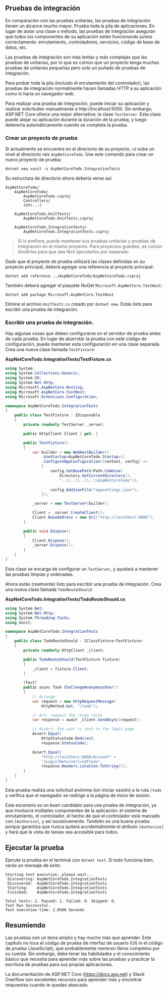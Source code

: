 ## Pruebas de integración

En comparación con las pruebas unitarias, las pruebas de integración tienen un alcance mucho mayor. Prueba toda la pila de aplicaciones. En lugar de aislar una clase o método, las pruebas de integración aseguran que todos los componentes de su aplicación estén funcionando juntos correctamente: enrutamiento, controladores, servicios, código de base de datos, etc.

Las pruebas de integración son más lentas y más complejas que las pruebas de unitarias, por lo que es común que un proyecto tenga muchas pruebas de unitarias pequeñas pero solo un puñado de pruebas de integración.

Para probar toda la pila (incluido el enrutamiento del controlador), las pruebas de integración normalmente hacen llamadas HTTP a su aplicación como lo haría un navegador web.

Para realizar una prueba de integración, puede iniciar su aplicación y realizar solicitudes manualmente a http://localhost:5000. Sin embargo, ASP.NET Core ofrece una mejor alternativa: la clase `TestServer`. Esta clase puede alojar su aplicación durante la duración de la prueba, y luego detenerla automáticamente cuando se completa la prueba.

### Crear un proyecto de prueba

Si actualmente se encuentra en el directorio de su proyecto, `cd` sube un nivel al directorio raíz `AspNetCoreTodo`. Use este comando para crear un nuevo proyecto de prueba:

```
dotnet new xunit -o AspNetCoreTodo.IntegrationTests
```

Su estructura de directorio ahora debería verse así:

```
AspNetCoreTodo/
    AspNetCoreTodo/
        AspNetCoreTodo.csproj
        Controllers/
        (etc...)

    AspNetCoreTodo.UnitTests/
        AspNetCoreTodo.UnitTests.csproj

    AspNetCoreTodo.IntegrationTests/
        AspNetCoreTodo.IntegrationTests.csproj
```

> Si lo prefiere, puede mantener sus pruebas unitarias y pruebas de integración en el mismo proyecto. Para proyectos grandes, es común dividirlos para que sea fácil ejecutarlos por separado.

Dado que el proyecto de prueba utilizará las clases definidas en su proyecto principal, deberá agregar una referencia al proyecto principal:

```
dotnet add reference ../AspNetCoreTodo/AspNetCoreTodo.csproj
```

También deberá agregar el paquete NuGet `Microsoft.AspNetCore.TestHost`:

```
dotnet add package Microsoft.AspNetCore.TestHost
```

Elimine el archivo `UnitTest1.cs` creado por `dotnet new`. Estás listo para escribir una prueba de integración.

### Escribir una prueba de integración.

Hay algunas cosas que deben configurarse en el servidor de prueba antes de cada prueba. En lugar de abarrotar la prueba con este código de configuración, puede mantener esta configuración en una clase separada. Crea una nueva clase llamada `TestFixture`:

**AspNetCoreTodo.IntegrationTests/TestFixture.cs**

```csharp
using System;
using System.Collections.Generic;
using System.IO;
using System.Net.Http;
using Microsoft.AspNetCore.Hosting;
using Microsoft.AspNetCore.TestHost;
using Microsoft.Extensions.Configuration;

namespace AspNetCoreTodo.IntegrationTests
{
    public class TestFixture : IDisposable  
    {
        private readonly TestServer _server;

        public HttpClient Client { get; }

        public TestFixture()
        {
            var builder = new WebHostBuilder()
                .UseStartup<AspNetCoreTodo.Startup>()
                .ConfigureAppConfiguration((context, config) =>
                {
                    config.SetBasePath(Path.Combine(
                        Directory.GetCurrentDirectory(),
                        "..\\..\\..\\..\\AspNetCoreTodo"));
                    
                    config.AddJsonFile("appsettings.json");
                });

            _server = new TestServer(builder);

            Client = _server.CreateClient();
            Client.BaseAddress = new Uri("http://localhost:8888");
        }

        public void Dispose()
        {
            Client.Dispose();
            _server.Dispose();
        }
    }
}
```

Esta clase se encarga de configurar un `TestServer`, y ayudará a mantener las pruebas limpias y ordenadas.

Ahora estás (realmente) listo para escribir una prueba de integración. Crea una nueva clase llamada `TodoRouteShould`:

**AspNetCoreTodo.IntegrationTests/TodoRouteShould.cs**

```csharp
using System.Net;
using System.Net.Http;
using System.Threading.Tasks;
using Xunit;

namespace AspNetCoreTodo.IntegrationTests
{
    public class TodoRouteShould : IClassFixture<TestFixture>
    {
        private readonly HttpClient _client;

        public TodoRouteShould(TestFixture fixture)
        {
            _client = fixture.Client;
        }

        [Fact]
        public async Task ChallengeAnonymousUser()
        {
            // Arrange
            var request = new HttpRequestMessage(
                HttpMethod.Get, "/todo");

            // Act: request the /todo route
            var response = await _client.SendAsync(request);

            // Assert: the user is sent to the login page
            Assert.Equal(
                HttpStatusCode.Redirect,
                response.StatusCode);

            Assert.Equal(
                "http://localhost:8888/Account" +
                "/Login?ReturnUrl=%2Ftodo",
                response.Headers.Location.ToString());
        }
    }
}
```

Esta prueba realiza una solicitud anónima (sin iniciar sesión) a la ruta `/todo` y verifica que el navegador se redirige a la página de inicio de sesión.

Este escenario es un buen candidato para una prueba de integración, ya que involucra múltiples componentes de la aplicación: el sistema de enrutamiento, el controlador, el hecho de que el controlador está marcado con `[Authorize]`, y así sucesivamente. También es una buena prueba porque garantiza que nunca quitará accidentalmente el atributo `[Authorize]` y hará que la vista de tareas sea accesible para todos.

## Ejecutar la prueba

Ejecute la prueba en el terminal con `dotnet test`. Si todo funciona bien, verás un mensaje de éxito:

```
Starting test execution, please wait...
 Discovering: AspNetCoreTodo.IntegrationTests
 Discovered:  AspNetCoreTodo.IntegrationTests
 Starting:    AspNetCoreTodo.IntegrationTests
 Finished:    AspNetCoreTodo.IntegrationTests

Total tests: 1. Passed: 1. Failed: 0. Skipped: 0.
Test Run Successful.
Test execution time: 2.0588 Seconds
```


## Resumiendo

Las pruebas son un tema amplio y hay mucho más que aprender. Este capítulo no toca el código de prueba de interfaz de usuario (UI) ni el código de prueba (JavaScript), que probablemente merecen libros completos por su cuenta. Sin embargo, debe tener las habilidades y el conocimiento básico que necesita para aprender más sobre las pruebas y practicar la escritura de pruebas para sus propias aplicaciones.

La documentación de ASP.NET Core (https://docs.asp.net) y Stack Overflow son excelentes recursos para aprender más y encontrar respuestas cuando te quedas atascado.
